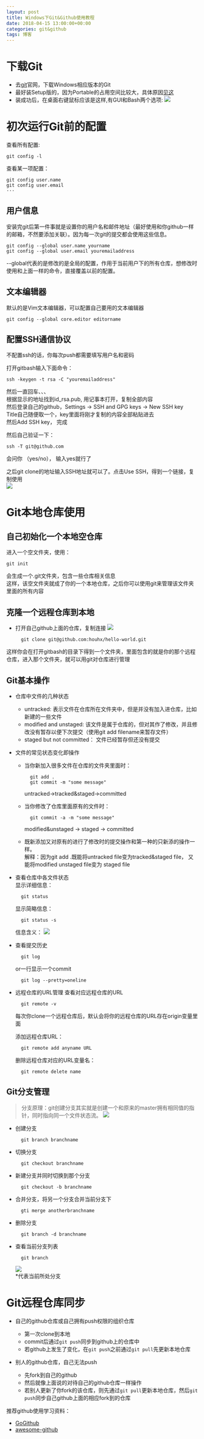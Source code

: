 ```yaml
---
layout: post
title: Windows下Git&Github使用教程
date: 2018-04-15 13:00:00+00:00
categories: git&github
tags: 博客
---
```


# 下载Git
+ 去[git](https://git-scm.com/)官网，下载Windows相应版本的Git
+ 最好装Setup版的，因为Portable的占用空间比较大，具体原因[见这](https://www.cnblogs.com/leading/archive/2012/03/02/better-not-use-git-for-windows-portable.html)
+ 装成功后，在桌面右键鼠标应该是这样,有GUI和Bash两个选项:
![](../assets/github桌面右键图.PNG)



# 初次运行Git前的配置  
查看所有配置:  

    git config -l

查看某一项配置：  

    git config user.name
    git config user.email
    ···

## 用户信息  
安装完git后第一件事就是设置你的用户名和邮件地址（最好使用和你github一样的邮箱，不然要添加关联）。因为每一次git的提交都会使用这些信息。

    git config --global user.name yourname  
    git config --global user.email youremailaddress  

--global代表的是修改的是全局的配置，作用于当前用户下的所有仓库，想修改时使用和上面一样的命令，直接覆盖以前的配置。

## 文本编辑器  
默认的是Vim文本编辑器，可以配置自己要用的文本编辑器

    git config --global core.editor editorname

## 配置SSH通信协议  
不配置ssh的话，你每次push都需要填写用户名和密码

打开gitbash输入下面命令：

    ssh -keygen -t rsa -C "youremailaddress"

然后一直回车、、、  
根据显示的地址找到id_rsa.pub, 用记事本打开，复制全部内容  
然后登录自己的github，Settings -> SSH and GPG keys -> New SSH key  
Title自己随便取一个，key里面将刚才复制的内容全部粘贴进去  
然后Add SSH key， 完成


然后自己验证一下：

    ssh -T git@github.com
会问你 （yes/no）， 输入yes就行了

之后git clone的地址输入SSH地址就可以了。点击Use SSH，得到一个链接，复制使用  
![](../assets/gitSSH.PNG)

# Git本地仓库使用

## 自己初始化一个本地空仓库
进入一个空文件夹，使用：  

    git init
会生成一个.git文件夹，包含一些仓库相关信息  
这样，该空文件夹就成了你的一个本地仓库，之后你可以使用git来管理该文件夹里面的所有内容

## 克隆一个远程仓库到本地
+ 打开自己github上面的仓库，复制连接
 ![](../assets/githubCloneAddress.PNG)  

        git clone git@github.com:houhx/hello-world.git

这样你会在打开gitbash的目录下得到一个文件夹，里面包含的就是你的那个远程仓库，进入那个文件夹，就可以用git对仓库进行管理

## Git基本操作
+ 仓库中文件的几种状态  
    + untracked: 表示文件在仓库所在文件夹中，但是并没有加入进仓库，比如新建的一些文件
    + modified and unstaged: 该文件是属于仓库的，但对其作了修改，并且修改没有暂存以便下次提交（使用git add filename来暂存文件）
    + staged but not committed： 文件已经暂存但还没有提交
+ 文件的常见状态变化即操作  
    + 当你新加入很多文件在仓库的文件夹里面时：

            git add .
            git commit -m "some message"
        untracked->tracked&staged->committed
    + 当你修改了仓库里面原有的文件时：   

            git commit -a -m "some message"  
        modified&unstaged -> staged -> committed
    + 既新添加又对原有的进行了修改时的提交操作和第一种的只新添的操作一样。  
        解释：因为git add .既能将untracked file变为tracked&staged file， 又能将modified unstaged file变为 staged file
+ 查看仓库中各文件状态  
    显示详细信息：

        git status
    显示简略信息：

        git status -s

    信息含义：
    ![](../assets/gitstatusshort.PNG)

+ 查看提交历史

        git log
    or一行显示一个commit

        git log --pretty=oneline

+ 远程仓库的URL管理
    查看对应远程仓库的URL

        git remote -v
    每次你clone一个远程仓库后，默认会将你的远程仓库的URL存在origin变量里面  

    添加远程仓库URL：

        git remote add anyname URL
    删除远程仓库对应的URL变量名：

        git remote delete name

## Git分支管理
>分支原理：git创建分支其实就是创建一个和原来的master拥有相同值的指针，同时指向同一个文件状态流。
![](../assets/gitbranch.PNG)

+ 创建分支  

        git branch branchname
+ 切换分支  

        git checkout branchname
+ 新建分支并同时切换到那个分支  

        git checkout -b branchname
+ 合并分支，将另一个分支合并当前分支下

        gti merge anotherbranchname
+ 删除分支

        git branch -d branchname
+ 查看当前分支列表

        git branch
    ![](../assets/gitbranchlist.PNG)  
    *代表当前所处分支

# Git远程仓库同步
+ 自己的github仓库或自己拥有push权限的组织仓库
    + 第一次clone到本地
    + commit后通过`git push`同步到github上的仓库中
    + 若github上发生了变化，在`git push`之前通过`git pull`先更新本地仓库

+ 别人的github仓库，自己无法push
    + 先fork到自己的github
    + 然后就像上面说的对待自己的github仓库一样操作
    + 若别人更新了你fork的该仓库，则先通过`git pull`更新本地仓库，然后`git push`同步自己github上面的相应fork到的仓库  


  
  
推荐github使用学习资料：  
+ [GoGithub](http://www.worldhello.net/gotgithub/)
+ [awesome-github](https://github.com/AntBranch/awesome-github)

